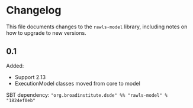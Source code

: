 # Changelog

This file documents changes to the `rawls-model` library, including notes on how to upgrade to new versions.

## 0.1

Added:
- Support 2.13
- ExecutionModel classes moved from core to model

SBT dependency: `"org.broadinstitute.dsde" %% "rawls-model" % "1824ef0eb"`
